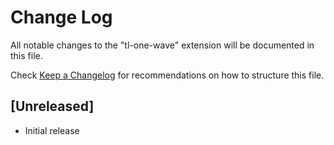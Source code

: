 # Change Log

All notable changes to the "tl-one-wave" extension will be documented in this file.

Check [Keep a Changelog](http://keepachangelog.com/) for recommendations on how to structure this file.

## [Unreleased]

- Initial release

